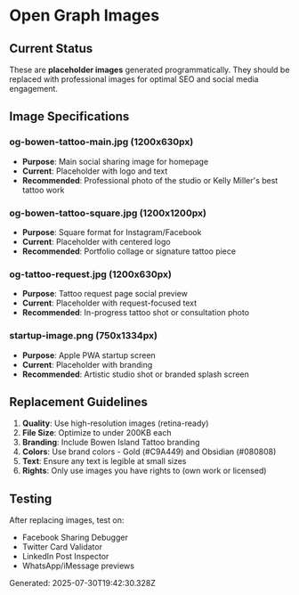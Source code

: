 # Open Graph Images

## Current Status
These are **placeholder images** generated programmatically. They should be replaced with professional images for optimal SEO and social media engagement.

## Image Specifications

### og-bowen-tattoo-main.jpg (1200x630px)
- **Purpose**: Main social sharing image for homepage
- **Current**: Placeholder with logo and text
- **Recommended**: Professional photo of the studio or Kelly Miller's best tattoo work

### og-bowen-tattoo-square.jpg (1200x1200px)
- **Purpose**: Square format for Instagram/Facebook
- **Current**: Placeholder with centered logo
- **Recommended**: Portfolio collage or signature tattoo piece

### og-tattoo-request.jpg (1200x630px)
- **Purpose**: Tattoo request page social preview
- **Current**: Placeholder with request-focused text
- **Recommended**: In-progress tattoo shot or consultation photo

### startup-image.png (750x1334px)
- **Purpose**: Apple PWA startup screen
- **Current**: Placeholder with branding
- **Recommended**: Artistic studio shot or branded splash screen

## Replacement Guidelines

1. **Quality**: Use high-resolution images (retina-ready)
2. **File Size**: Optimize to under 200KB each
3. **Branding**: Include Bowen Island Tattoo branding
4. **Colors**: Use brand colors - Gold (#C9A449) and Obsidian (#080808)
5. **Text**: Ensure any text is legible at small sizes
6. **Rights**: Only use images you have rights to (own work or licensed)

## Testing
After replacing images, test on:
- Facebook Sharing Debugger
- Twitter Card Validator
- LinkedIn Post Inspector
- WhatsApp/iMessage previews

Generated: 2025-07-30T19:42:30.328Z
